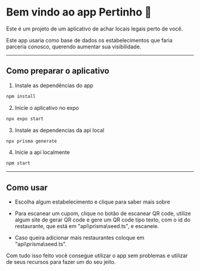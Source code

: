 # Bem vindo ao app Pertinho 👋

Este é um projeto de um aplicativo de achar locais legais perto de você.

Este app usaria como base de dados os estabelecimentos que faria parceria conosco, querendo aumentar sua visibilidade.

---

## Como preparar o aplicativo

1. Instale as dependências do app

```sh
npm install
```

2. Inicie o aplicativo no expo

```sh
npx expo start
```

3. Instale as dependencias da api local

```sh
npx prisma generate
```

4. Inicie a api localmente

```sh
npm start
```

---

## Como usar

- Escolha algum estabelecimento e clique para saber mais sobre

- Para escanear um cupom, clique no botão de escanear QR code, utilize algum site de gerar QR code e gere um QR code tipo texto, com o id do restaurante, que está em "api\prisma\seed.ts", e escaneie.

- Caso queira adicionar mais restaurantes coloque em "api\prisma\seed.ts".

Com tudo isso feito você consegue utilizar o app sem problemas e utilizar de seus recursos para fazer um do seu jeito.